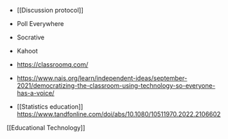   - [[Discussion protocol]]

  - Poll Everywhere
  - Socrative
  - Kahoot
  - https://classroomq.com/

  - https://www.nais.org/learn/independent-ideas/september-2021/democratizing-the-classroom-using-technology-so-everyone-has-a-voice/

  - [[Statistics education]]
    https://www.tandfonline.com/doi/abs/10.1080/10511970.2022.2106602

[[Educational Technology]]